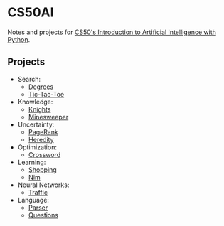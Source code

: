 # CS50AI

Notes and projects for [CS50's Introduction to Artificial Intelligence with Python](https://www.edx.org/course/cs50s-introduction-to-artificial-intelligence-with-python).

## Projects
  - Search:
    - [Degrees](https://cs50.harvard.edu/ai/projects/0/degrees/)
    - [Tic-Tac-Toe](https://cs50.harvard.edu/ai/projects/0/tictactoe/)
  - Knowledge:
    - [Knights](https://cs50.harvard.edu/ai/projects/1/knights/)
    - [Minesweeper](https://cs50.harvard.edu/ai/projects/1/minesweeper/)
  - Uncertainty:
    - [PageRank](https://cs50.harvard.edu/ai/projects/2/pagerank/)
    - [Heredity](https://cs50.harvard.edu/ai/projects/2/heredity/)
  - Optimization:
    - [Crossword](https://cs50.harvard.edu/ai/projects/3/crossword/)
  - Learning:
    - [Shopping](https://cs50.harvard.edu/ai/projects/4/shopping/)
    - [Nim](https://cs50.harvard.edu/ai/projects/4/nim/)
  - Neural Networks:
    - [Traffic](https://cs50.harvard.edu/ai/projects/5/traffic/)
  - Language:
    - [Parser](https://cs50.harvard.edu/ai/projects/6/parser/)
    - [Questions](https://cs50.harvard.edu/ai/projects/6/questions/)    